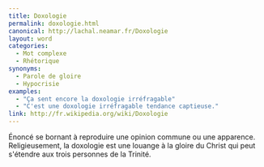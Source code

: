 ```yaml
---
title: Doxologie
permalink: doxologie.html
canonical: http://lachal.neamar.fr/Doxologie
layout: word
categories:
  - Mot complexe
  - Rhétorique
synonyms:
  - Parole de gloire
  - Hypocrisie
examples:
  - "Ça sent encore la doxologie irréfragable"
  - "C'est une doxologie irréfragable tendance captieuse."
link: http://fr.wikipedia.org/wiki/Doxologie
---
```


Énoncé se bornant à reproduire une opinion commune ou une apparence.
Religieusement, la doxologie est une louange à la gloire du Christ qui peut s'étendre aux trois personnes de la Trinité.

